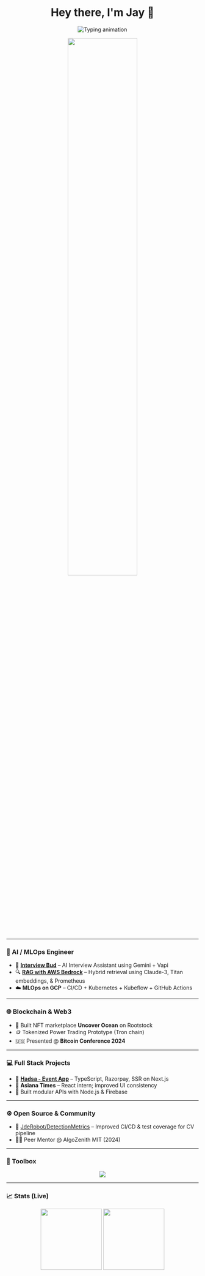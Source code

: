 <h1 align="center">Hey there, I'm Jay 👋</h1>

<p align="center">
  <img src="https://readme-typing-svg.demolab.com?font=Fira+Code&weight=500&duration=3000&pause=100&color=2AF7DC&center=true&vCenter=true&width=700&lines=Data+Science+%7C+Web3+Explorer+%7C+Full-Stack+Developer;Crafting+Smart+Systems+%26+Intelligent+Apps;Always+learning%2C+always+building." alt="Typing animation" />
</p>

<p align="center">
  <img src="https://raw.githubusercontent.com/roshanrahman/GIFs/main/code.gif" width="60%" />
</p>

---

### 🧠 AI / MLOps Engineer

- 🤖 **[Interview Bud](https://interview-bud-two.vercel.app/)** – AI Interview Assistant using Gemini + Vapi  
- 🔍 **[RAG with AWS Bedrock](https://github.com/jayzalani/RAG-system-with-AWS-Bedrock-integration/)** – Hybrid retrieval using Claude-3, Titan embeddings, & Prometheus  
- ☁️ **MLOps on GCP** – CI/CD + Kubernetes + Kubeflow + GitHub Actions  

---

### 🌐 Blockchain & Web3

- 🎯 Built NFT marketplace **Uncover Ocean** on Rootstock  
- 🪙 Tokenized Power Trading Prototype (Tron chain)  
- 🇺🇸 Presented @ **Bitcoin Conference 2024**

---

### 💻 Full Stack Projects

- 📅 **[Hadsa - Event App](https://github.com/jayzalani/Hadsa_event_app)** – TypeScript, Razorpay, SSR on Next.js  
- 📰 **Asiana Times** – React intern; improved UI consistency  
- 🔌 Built modular APIs with Node.js & Firebase

---

### ⚙️ Open Source & Community

- 🧪 [JdeRobot/DetectionMetrics](https://github.com/JdeRobot/DetectionMetrics) – Improved CI/CD & test coverage for CV pipeline  
- 👨‍🏫 Peer Mentor @ AlgoZenith MIT (2024)

---

### 🧰 Toolbox

<p align="center">
  <img src="https://skillicons.dev/icons?i=python,tensorflow,aws,react,nextjs,ts,js,nodejs,mongodb,postgresql,solidity,docker,kubernetes,gcp,firebase" />
</p>

---

### 📈 Stats (Live)

<p align="center">
  <img src="https://github-readme-stats.vercel.app/api?username=jayzalani&show_icons=true&theme=github_dark&count_private=true" height="160" />
  <img src="https://github-readme-streak-stats.herokuapp.com?user=jayzalani&theme=github-dark" height="160" />
</p>

<p align="center">
  <img src="ht
